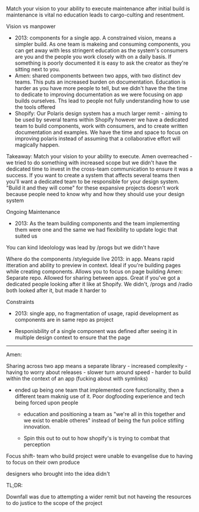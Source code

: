 Match your vision to your ability to execute maintenance after initial build is
maintenance is vital no education leads to cargo-culting and resentment.

Vision vs manpower

- 2013: components for a single app. A constrained vision, means a simpler
  build. As one team is makeing and consuming components, you can get away with
  less stringent education as the system's consumers are you and the people you
  work closely with on a daily basis. If something is poorly documented it is
  easy to ask the creator as they're sitting next to you.
- Amen: shared components between two apps, with two distinct dev teams. This
  puts an increased burden on documentation. Education is harder as you have
  more people to tell, but we didn't have the the time to dedicate to improving
  documentation as we were focusing on app builds ourselves. Ths lead to people
  not fully understanding how to use the tools offered
- Shopify: Our Polaris design system has a much larger remit - aiming to be used
  by several teams within Shopify however we have a dedicated team to build
  components, work with consumers, and to create written documentation and
  examples. We have the time and space to focus on improving polaris instead of
  assuming that a collaborative effort will magically happen.

Takeaway: Match your vision to your ability to execute. Amen overreached - we
tried to do something with increased scope but we didn't have the dedicated time
to invest in the cross-team communication to ensure it was a success. If you
want to create a system that affects several teams then you'll want a dedicated
team to be responsible for your design system. "Build it and they will come" for
these expansive projects doesn't work because people need to know why and how
they should use your design system

Ongoing Maintenance

- 2013: As the team building components and the team implementing them were one
  and the same we had flexibility to update logic that suited us

You can kind Ideolology was lead by /progs but we didn't have

Where do the components /styleguide live 2013: in app. Means rapid itteration
and ability to preview in context. Ideal if you're building pages while creating
components. Allows you to focus on page building Amen: Separate repo. Allowed
for sharing between apps. Great if you've got a dedicated people looking after
it like at Shopify. We didn't, /progs and /radio both looked after it, but made
it harder to

Constraints

- 2013: single app, no fragmentation of usage, rapid development as components
  are in same repo as project

- Responisbility of a single component was defined after seeing it in multiple
  design context to ensure that the page

---

Amen:

Sharing across two app means a separate library - increased complexity - having
to worry about releases - slower turn around speed - harder to build within the
context of an app (fucking about with symlinks)

- ended up being one team that implemented core functionality, then a different
  team maknig use of it. Poor dogfooding experience and tech being forced upon
  people

  - education and positioning a team as "we're all in this together and we exist
    to enable otheres" instead of being the fun police stifling innovation.

  - Spin this out to out to how shopify's is trying to combat that perception

Focus shift- team who build project were unable to evangelise due to having to
focus on their own produce

designers who brought into the idea didn't

TL;DR:

Downfall was due to attempting a wider remit but not haveing the resources to do
justice to the scope of the project
